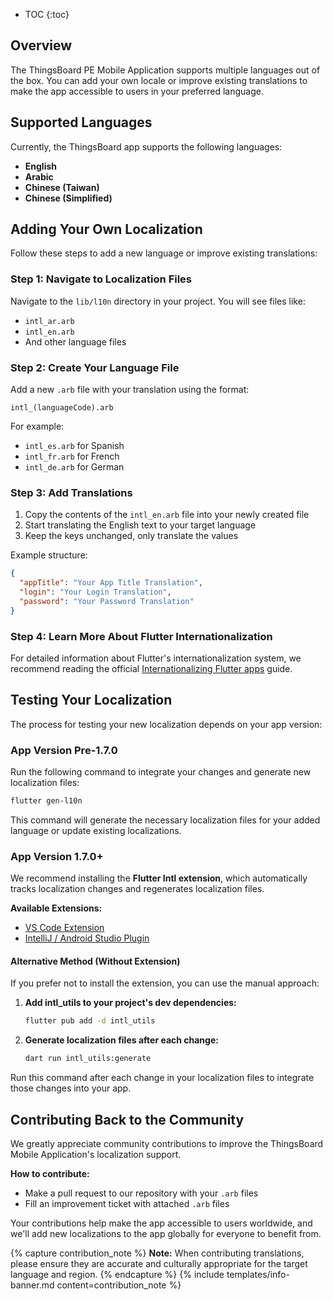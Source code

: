 * TOC
{:toc}

## Overview

The ThingsBoard PE Mobile Application supports multiple languages out of the box. You can add your own locale or improve existing translations to make the app accessible to users in your preferred language.

## Supported Languages

Currently, the ThingsBoard app supports the following languages:

- **English**
- **Arabic**
- **Chinese (Taiwan)**
- **Chinese (Simplified)**

## Adding Your Own Localization

Follow these steps to add a new language or improve existing translations:

### Step 1: Navigate to Localization Files

Navigate to the `lib/l10n` directory in your project. You will see files like:
- `intl_ar.arb`
- `intl_en.arb`
- And other language files

### Step 2: Create Your Language File

Add a new `.arb` file with your translation using the format:
```
intl_(languageCode).arb
```

For example:
- `intl_es.arb` for Spanish
- `intl_fr.arb` for French
- `intl_de.arb` for German

### Step 3: Add Translations

1. Copy the contents of the `intl_en.arb` file into your newly created file
2. Start translating the English text to your target language
3. Keep the keys unchanged, only translate the values

Example structure:
```json
{
  "appTitle": "Your App Title Translation",
  "login": "Your Login Translation",
  "password": "Your Password Translation"
}
```

### Step 4: Learn More About Flutter Internationalization

For detailed information about Flutter's internationalization system, we recommend reading the official [Internationalizing Flutter apps](https://docs.flutter.dev/ui/accessibility-and-internationalization/internationalization) guide.

## Testing Your Localization

The process for testing your new localization depends on your app version:

### App Version Pre-1.7.0

Run the following command to integrate your changes and generate new localization files:

```bash
flutter gen-l10n
```

This command will generate the necessary localization files for your added language or update existing localizations.

### App Version 1.7.0+

We recommend installing the **Flutter Intl extension**, which automatically tracks localization changes and regenerates localization files.

**Available Extensions:**
- [VS Code Extension](https://marketplace.visualstudio.com/items?itemName=localizely.flutter-intl)
- [IntelliJ / Android Studio Plugin](https://plugins.jetbrains.com/plugin/13666-flutter-intl)

#### Alternative Method (Without Extension)

If you prefer not to install the extension, you can use the manual approach:

1. **Add intl_utils to your project's dev dependencies:**
   ```bash
   flutter pub add -d intl_utils
   ```

2. **Generate localization files after each change:**
   ```bash
   dart run intl_utils:generate
   ```

Run this command after each change in your localization files to integrate those changes into your app.

## Contributing Back to the Community

We greatly appreciate community contributions to improve the ThingsBoard Mobile Application's localization support.

**How to contribute:**
- Make a pull request to our repository with your `.arb` files
- Fill an improvement ticket with attached `.arb` files

Your contributions help make the app accessible to users worldwide, and we'll add new localizations to the app globally for everyone to benefit from.

{% capture contribution_note %}
**Note:** When contributing translations, please ensure they are accurate and culturally appropriate for the target language and region.
{% endcapture %}
{% include templates/info-banner.md content=contribution_note %}
